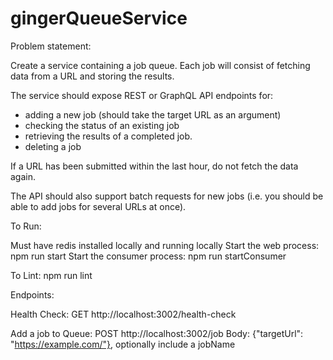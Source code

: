 # gingerQueueService

Problem statement:

Create a service containing a job queue. Each job will consist of fetching data from a URL and storing the results.

The service should expose REST or GraphQL API endpoints for:
- adding a new job (should take the target URL as an argument)
- checking the status of an existing job
- retrieving the results of a completed job.
- deleting a job

If a URL has been submitted within the last hour, do not fetch the data again.

The API should also support batch requests for new jobs (i.e. you should be able to add jobs for several URLs at once).

To Run:

Must have redis installed locally and running locally
Start the web process: npm run start
Start the consumer process: npm run startConsumer

To Lint: npm run lint

Endpoints:

Health Check: GET http://localhost:3002/health-check

Add a job to Queue: POST http://localhost:3002/job Body: {"targetUrl": "https://example.com/"}, optionally include a jobName

